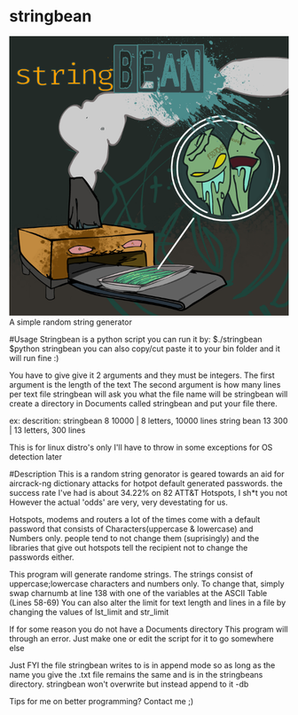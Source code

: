 # stringbean
![alt text](https://github.com/dirtybrie/stringbean/blob/%7Bdirt%7D/img/stringbean.png?raw=true)
A simple random string generator

#Usage
Stringbean is a python script
you can run it by:
$./stringbean
$python stringbean
you can also copy/cut paste it to your bin folder and it will run fine :)

You have to give give it 2 arguments and they must be integers.
The first argument is the length of the text
The second argument is how many lines per text file
stringbean will ask you what the file name will be
stringbean will create a directory in Documents called stringbean
and put your file there.

ex:                    descrition:
stringbean 8 10000   | 8 letters, 10000 lines
string bean 13 300   | 13 letters, 300 lines

This is for linux distro's only
I'll have to throw in some exceptions for OS detection later

#Description
This is a random string genorator is geared towards an aid for aircrack-ng 
dictionary attacks for hotpot default generated passwords.
the success rate I've had is about 34.22% on 82 ATT&T Hotspots, I sh*t you not
However the actual 'odds' are very, very devestating for us.
 
Hotspots, modems and routers a lot of the times come with a default password that 
consists of Characters(uppercase & lowercase) and Numbers only. people tend to not
change them (suprisingly) and the libraries that give out hotspots tell the recipient 
not to change the passwords either.
 
This program will generate randome strings.
The strings consist of uppercase;lowercase characters and numbers only. 
To change that, simply swap charnumb at line 138 with one of the variables at the 
ASCII Table (Lines 58-69)
You can also alter the limit for text length and lines in a file
by changing the values of lst_limit and str_limit

If for some reason you do not have a Documents directory
This program will through an error. Just make one
or edit the script for it to go somewhere else

Just FYI the file stringbean writes to is in append mode so as long
as the name you give the .txt file remains the same and is in the
stringbeans directory.
stringbean won't overwrite but instead append to it
-db

Tips for me on better programming? Contact me ;)

